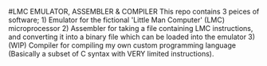 #LMC EMULATOR, ASSEMBLER & COMPILER
This repo contains 3 peices of software;
    1) Emulator for the fictional 'Little Man Computer' (LMC) microprocessor
    2) Assembler for taking a file containing LMC instructions, and converting it into a binary file which can be loaded into the emulator
    3) (WIP) Compiler for compiling my own custom programming language (Basically a subset of C syntax with VERY limited instructions).

